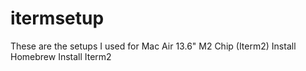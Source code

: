 # itermsetup
These are the setups I used for Mac Air 13.6" M2 Chip (Iterm2)
Install Homebrew
Install Iterm2 
